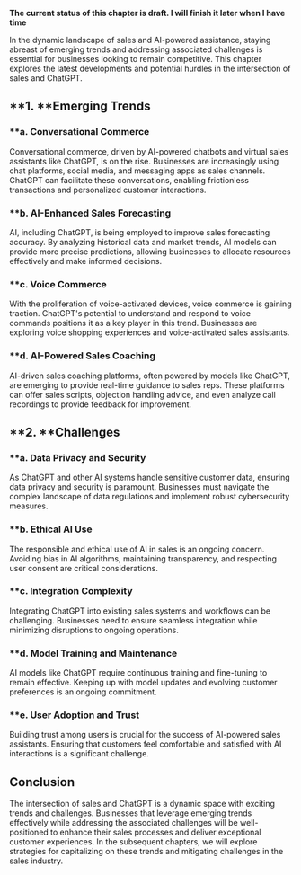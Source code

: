 **The current status of this chapter is draft. I will finish it later when I have time**

In the dynamic landscape of sales and AI-powered assistance, staying abreast of emerging trends and addressing associated challenges is essential for businesses looking to remain competitive. This chapter explores the latest developments and potential hurdles in the intersection of sales and ChatGPT.

\*\*1. \*\*Emerging Trends
--------------------------

### \*\*a. **Conversational Commerce**

Conversational commerce, driven by AI-powered chatbots and virtual sales assistants like ChatGPT, is on the rise. Businesses are increasingly using chat platforms, social media, and messaging apps as sales channels. ChatGPT can facilitate these conversations, enabling frictionless transactions and personalized customer interactions.

### \*\*b. **AI-Enhanced Sales Forecasting**

AI, including ChatGPT, is being employed to improve sales forecasting accuracy. By analyzing historical data and market trends, AI models can provide more precise predictions, allowing businesses to allocate resources effectively and make informed decisions.

### \*\*c. **Voice Commerce**

With the proliferation of voice-activated devices, voice commerce is gaining traction. ChatGPT's potential to understand and respond to voice commands positions it as a key player in this trend. Businesses are exploring voice shopping experiences and voice-activated sales assistants.

### \*\*d. **AI-Powered Sales Coaching**

AI-driven sales coaching platforms, often powered by models like ChatGPT, are emerging to provide real-time guidance to sales reps. These platforms can offer sales scripts, objection handling advice, and even analyze call recordings to provide feedback for improvement.

\*\*2. \*\*Challenges
---------------------

### \*\*a. **Data Privacy and Security**

As ChatGPT and other AI systems handle sensitive customer data, ensuring data privacy and security is paramount. Businesses must navigate the complex landscape of data regulations and implement robust cybersecurity measures.

### \*\*b. **Ethical AI Use**

The responsible and ethical use of AI in sales is an ongoing concern. Avoiding bias in AI algorithms, maintaining transparency, and respecting user consent are critical considerations.

### \*\*c. **Integration Complexity**

Integrating ChatGPT into existing sales systems and workflows can be challenging. Businesses need to ensure seamless integration while minimizing disruptions to ongoing operations.

### \*\*d. **Model Training and Maintenance**

AI models like ChatGPT require continuous training and fine-tuning to remain effective. Keeping up with model updates and evolving customer preferences is an ongoing commitment.

### \*\*e. **User Adoption and Trust**

Building trust among users is crucial for the success of AI-powered sales assistants. Ensuring that customers feel comfortable and satisfied with AI interactions is a significant challenge.

Conclusion
----------

The intersection of sales and ChatGPT is a dynamic space with exciting trends and challenges. Businesses that leverage emerging trends effectively while addressing the associated challenges will be well-positioned to enhance their sales processes and deliver exceptional customer experiences. In the subsequent chapters, we will explore strategies for capitalizing on these trends and mitigating challenges in the sales industry.
